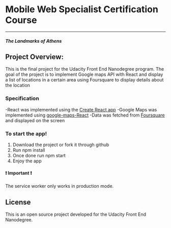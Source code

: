 # Mobile Web Specialist Certification Course
---
#### _The Landmarks of Athens_

## Project Overview:  

This is the final project for the Udacity Front End Nanodegree program. The goal of the project is to implement Google maps API with React and display a list of locations in a certain area using Foursquare to display details about the location

### Specification

-React was implemented using the [Create React app](https://github.com/facebook/create-react-app)
-Google Maps was implemented using [google-maps-React](https://www.npmjs.com/package/google-maps-react)
-Data was fetched from [Foursquare](https://developer.foursquare.com/) and displayed on the screen

### To start the app!

1. Download the project or fork it through github
2. Run npm install
3. Once done run npm start
3. Enjoy the app

#### :exclamation: Important :exclamation:

The service worker only works in production mode.


## License

This is an open source project developed for the Udacity Front End Nanodegree.
